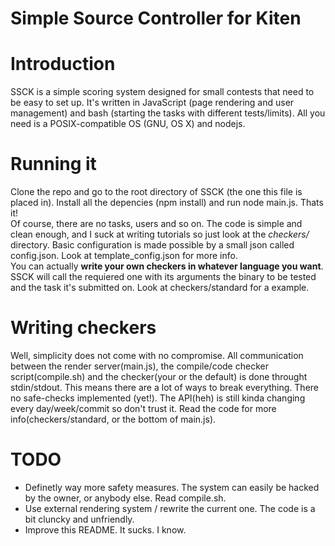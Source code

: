 Simple Source Controller for Kiten
=======

# Introduction
SSCK is a simple scoring system designed for small contests that need to be easy to set up. It's written in JavaScript (page rendering and user management) and bash (starting the tasks with different tests/limits). All you need is a POSIX-compatible OS (GNU, OS X) and nodejs.

# Running it
Clone the repo and go to the root directory of SSCK (the one this file is placed in). Install all the depencies (npm install) and run node main.js. Thats it!  
Of course, there are no tasks, users and so on. The code is simple and clean enough, and I suck at writing tutorials so just look at the *checkers/* directory.
Basic configuration is made possible by a small json called config.json. Look at template\_config.json for more info.  
You can actually **write your own checkers in whatever language you want**. SSCK will call the requiered one with its arguments the binary to be tested and the task it's submitted on. Look at checkers/standard for a example.  

# Writing checkers
Well, simplicity does not come with no compromise. All communication between the render server(main.js), the compile/code checker script(compile.sh) and the checker(your or the default) is done throught stdin/stdout. This means there are a lot of ways to break everything. There no safe-checks implemented (yet!). The API(heh) is still kinda changing every day/week/commit so don't trust it. Read the code for more info(checkers/standard, or the bottom of main.js).

# TODO
 * Definetly way more safety measures. The system can easily be hacked by the owner, or anybody else. Read compile.sh.
 * Use external rendering system / rewrite the current one. The code is a bit cluncky and unfriendly.
 * Improve this README. It sucks. I know.
